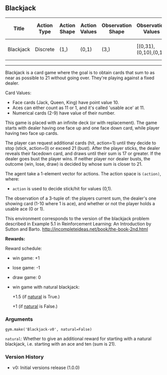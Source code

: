 Blackjack
---
|Title|Action Type|Action Shape|Action Values|Observation Shape|Observation Values|Average Total Reward|Import|
| ----------- | -----------| ----------- | -----------| ----------- | -----------| ----------- | -----------|
|Blackjack|Discrete|(1,)|(0,1)|(3,)|[(0,31),(0,10),(0,1)]| |from gym.envs.toy_text import blackjack|
---

Blackjack is a card game where the goal is to obtain cards that sum to as near as possible to 21 without going over.  They're playing against a fixed dealer.

Card Values:

- Face cards (Jack, Queen, King) have point value 10.
- Aces can either count as 11 or 1, and it's called 'usable ace' at 11.
- Numerical cards (2-9) have value of their number.

This game is placed with an infinite deck (or with replacement).
The game starts with dealer having one face up and one face down card, while player having two face up cards.

The player can request additional cards (hit, action=1) until they decide to stop
(stick, action=0) or exceed 21 (bust).
After the player sticks, the dealer reveals their facedown card, and draws
until their sum is 17 or greater.  If the dealer goes bust the player wins.
If neither player nor dealer busts, the outcome (win, lose, draw) is
decided by whose sum is closer to 21.

The agent take a 1-element vector for actions.
The action space is `(action)`, where:
- `action` is used to decide stick/hit for values (0,1).

The observation of a 3-tuple of: the players current sum,
the dealer's one showing card (1-10 where 1 is ace), and whether or not the player holds a usable ace (0 or 1).

This environment corresponds to the version of the blackjack problem
described in Example 5.1 in Reinforcement Learning: An Introduction
by Sutton and Barto.
http://incompleteideas.net/book/the-book-2nd.html

**Rewards:**

Reward schedule:
- win game: +1
- lose game: -1
- draw game: 0
- win game with natural blackjack:

    +1.5 (if <a href="#nat">natural</a> is True.)

    +1 (if <a href="#nat">natural</a> is False.)

### Arguments

```
gym.make('Blackjack-v0', natural=False)
```

<a id="nat">`natural`</a>: Whether to give an additional reward for starting with a natural blackjack, i.e. starting with an ace and ten (sum is 21).

### Version History

* v0: Initial versions release (1.0.0)
